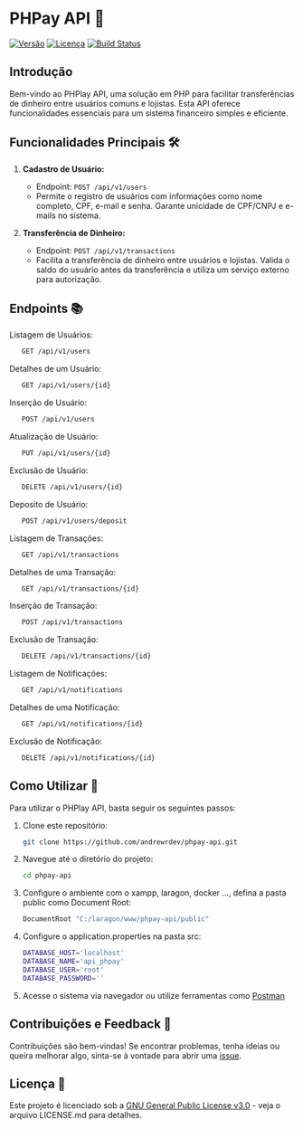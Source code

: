 # PHPay API 🚀

[![Versão](https://img.shields.io/badge/Vers%C3%A3o-1.0.0-blue.svg)](https://github.com/andrewrdev/phpay-api/releases)
[![Licença](https://img.shields.io/badge/Licen%C3%A7a-GPL%20v3.0-green.svg)](LICENSE.md)
[![Build Status](https://img.shields.io/badge/Build-Ok-brightgreen.svg)](https://github.com/andrewrdev/phpay-api/actions)


## Introdução

Bem-vindo ao PHPlay API, uma solução em PHP para facilitar transferências de dinheiro entre usuários comuns e lojistas. Esta API oferece funcionalidades essenciais para um sistema financeiro simples e eficiente.

## Funcionalidades Principais 🛠️

1. **Cadastro de Usuário:**
   - Endpoint: `POST /api/v1/users`
   - Permite o registro de usuários com informações como nome completo, CPF, e-mail e senha. Garante unicidade de CPF/CNPJ e e-mails no sistema.

2. **Transferência de Dinheiro:**
   - Endpoint: `POST /api/v1/transactions`
   - Facilita a transferência de dinheiro entre usuários e lojistas. Valida o saldo do usuário antes da transferência e utiliza um serviço externo para autorização.

## Endpoints 📚

   Listagem de Usuários:
   ```bash
      GET /api/v1/users
   ```

   Detalhes de um Usuário:
   ```bash
      GET /api/v1/users/{id}
   ```

   Inserção de Usuário:
   ```bash
      POST /api/v1/users
   ```

   Atualização de Usuário:
   ```bash
      PUT /api/v1/users/{id}
   ```

   Exclusão de Usuário:
   ```bash
      DELETE /api/v1/users/{id}
   ```

   Deposito de Usuário:
   ```bash
      POST /api/v1/users/deposit
   ```

   Listagem de Transações:
   ```bash
      GET /api/v1/transactions
   ```

   Detalhes de uma Transação:
   ```bash
      GET /api/v1/transactions/{id}
   ```

   Inserção de Transação:
   ```bash
      POST /api/v1/transactions
   ```

   Exclusão de Transação:
   ```bash
      DELETE /api/v1/transactions/{id}
   ```

   Listagem de Notificações:
   ```bash
      GET /api/v1/notifications
   ```

   Detalhes de uma Notificação:
   ```bash
      GET /api/v1/notifications/{id}
   ```

   Exclusão de Notificação:
   ```bash
      DELETE /api/v1/notifications/{id}
   ```

## Como Utilizar 🚦

Para utilizar o PHPlay API, basta seguir os seguintes passos:

1. Clone este repositório:
   ```bash
   git clone https://github.com/andrewrdev/phpay-api.git
   ```

2. Navegue até o diretório do projeto:
   ```bash
   cd phpay-api
   ```

3. Configure o ambiente com o xampp, laragon, docker ..., defina a pasta public como Document Root: 
   ```bash
   DocumentRoot "C:/laragon/www/phpay-api/public"
   ```  

4. Configure o application.properties na pasta src:
    ```bash
    DATABASE_HOST='localhost'
    DATABASE_NAME='api_phpay'
    DATABASE_USER='root'
    DATABASE_PASSWORD=''
    ```

5. Acesse o sistema via navegador ou utilize ferramentas como [Postman](https://www.postman.com/)

## Contribuições e Feedback 🤝

Contribuições são bem-vindas! Se encontrar problemas, tenha ideias ou queira melhorar algo, sinta-se à vontade para abrir uma [issue](https://github.com/andrewrdev/phpay-api/issues).

## Licença 📜

Este projeto é licenciado sob a [GNU General Public License v3.0](LICENSE.md) - veja o arquivo LICENSE.md para detalhes.